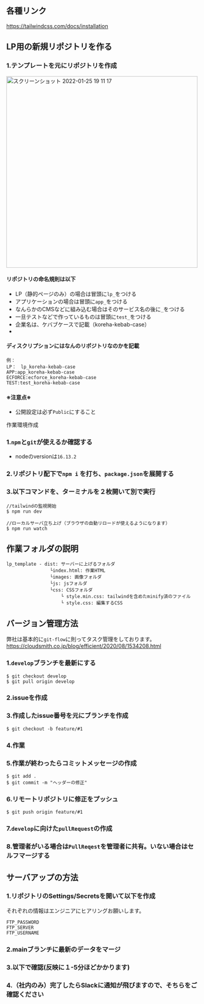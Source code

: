## 各種リンク

https://tailwindcss.com/docs/installation

## LP用の新規リポジトリを作る

### 1.テンプレートを元にリポジトリを作成
<img width="502" alt="スクリーンショット 2022-01-25 19 11 17" src="https://user-images.githubusercontent.com/12563842/150957142-f42f7e31-6185-4666-8759-fb732f00f798.png">

#### リポジトリの命名規則は以下
- LP（静的ページのみ）の場合は冒頭に`lp_`をつける
- アプリケーションの場合は冒頭に`app_`をつける
- なんらかのCMSなどに組み込む場合はそのサービス名の後に`_`をつける
- 一旦テストなどで作っているものは冒頭に`test_`をつける
- 企業名は、ケバブケースで記載（koreha-kebab-case）
- 
#### ディスクリプションにはなんのリポジトリなのかを記載

```
例：
LP：　lp_koreha-kebab-case
APP:app_koreha-kebab-case
ECFORCE:ecforce_koreha-kebab-case
TEST:test_koreha-kebab-case
```

#### ※注意点※
- 公開設定は必ず`Public`にすること


作業環境作成

### 1.`npm`と`git`が使えるか確認する
- nodeのversionは`16.13.2`

### 2.リポジトリ配下で`npm i` を打ち、`package.json`を展開する

### 3.以下コマンドを、ターミナルを２枚開いて別で実行

```
//tailwindの監視開始
$ npm run dev

//ローカルサーバ立ち上げ（ブラウザの自動リロードが使えるようになります）
$ npm run watch

```

## 作業フォルダの説明

```
lp_template - dist: サーバーに上げるフォルダ
                └index.html: 作業HTML
                └images: 画像フォルダ
                └js: jsフォルダ
                └css: CSSフォルダ
                    └ style.min.css: tailwindを含めたminify済のファイル
                    └ style.css: 編集するCSS
```

## バージョン管理方法
弊社は基本的に`git-flow`に則ってタスク管理をしております。
https://cloudsmith.co.jp/blog/efficient/2020/08/1534208.html

### 1.`develop`ブランチを最新にする

```
$ git checkout develop
$ git pull origin develop
```

### 2.issueを作成

### 3.作成したissue番号を元にブランチを作成

```
$ git checkout -b feature/#1
```

### 4.作業

### 5.作業が終わったらコミットメッセージの作成

```
$ git add .
$ git commit -m "ヘッダーの修正"
```

### 6.リモートリポジトリに修正をプッシュ

```
$ git push origin feature/#1
```

### 7.`develop`に向けた`pullRequest`の作成

### 8.管理者がいる場合は`PullReqest`を管理者に共有。いない場合はセルフマージする


## サーバアップの方法
### 1.リポジトリのSettings/Secretsを開いて以下を作成
それぞれの情報はエンジニアにヒアリングお願いします。
```
FTP_PASSWORD
FTP_SERVER
FTP_USERNAME
```
### 2.mainブランチに最新のデータをマージ

### 3.以下で確認(反映に１-5分ほどかかります)

### 4.（社内のみ）完了したらSlackに通知が飛びますので、そちらをご確認ください
